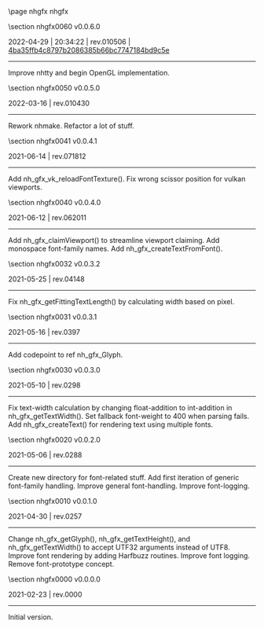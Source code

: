 \page nhgfx nhgfx

<div style="max-width:700px;">

\section nhgfx0060 v0.0.6.0

2022-04-29 | 20:34:22 | rev.010506 | [4ba35ffb4c8797b2086385b66bc7747184bd9c5e](../../patches/html/md_pages_4ba35ffb4c8797b2086385b66bc7747184bd9c5e.html)

 ---

 Improve nhtty and begin OpenGL implementation.





\section nhgfx0050 v0.0.5.0

2022-03-16 | rev.010430

 ---

 Rework nhmake. Refactor a lot of stuff.



\section nhgfx0041 v0.0.4.1

2021-06-14 | rev.071812

 ---

 Add nh_gfx_vk_reloadFontTexture(). Fix wrong scissor position for vulkan viewports.



\section nhgfx0040 v0.0.4.0

2021-06-12 | rev.062011

 ---

 Add nh_gfx_claimViewport() to streamline viewport claiming. Add monospace font-family names. Add nh_gfx_createTextFromFont().



\section nhgfx0032 v0.0.3.2

2021-05-25 | rev.04148

 ---

 Fix nh_gfx_getFittingTextLength() by calculating width based on pixel.



\section nhgfx0031 v0.0.3.1

2021-05-16 | rev.0397

 ---

 Add codepoint to ref nh_gfx_Glyph.



\section nhgfx0030 v0.0.3.0

2021-05-10 | rev.0298

 ---

 Fix text-width calculation by changing float-addition to int-addition in nh_gfx_getTextWidth(). Set fallback font-weight to 400 when parsing fails. Add nh_gfx_createText() for rendering text using multiple fonts.



\section nhgfx0020 v0.0.2.0

2021-05-06 | rev.0288

 ---

 Create new directory for font-related stuff. Add first iteration of generic font-family handling. Improve general font-handling. Improve font-logging.



\section nhgfx0010 v0.0.1.0

2021-04-30 | rev.0257

 ---

 Change nh_gfx_getGlyph(), nh_gfx_getTextHeight(), and nh_gfx_getTextWidth() to accept UTF32 arguments instead of UTF8. Improve font rendering by adding Harfbuzz routines. Improve font logging. Remove font-prototype concept.



\section nhgfx0000 v0.0.0.0

2021-02-23 | rev.0000

 ---

 Initial version.



</div>